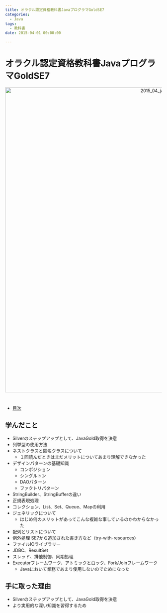 ```yaml
---
title: オラクル認定資格教科書JavaプログラマGoldSE7
categories:
  - Java 
tags: 
  - 教科書
date: 2015-04-01 00:00:00

---
```


# オラクル認定資格教科書JavaプログラマGoldSE7

<div style="text-align:center; margin-bottom: 40px">
<img src="/img/cover/2015_04_java_gold.JPG" alt="2015_04_java_gold" title="2015_04_java_gold" style="width:980px">
</div>

- [目次](https://www.shoeisha.co.jp/book/detail/9784798133379)

## 学んだこと

- Silverのステップアップとして、JavaGold取得を決意
- 列挙型の使用方法
- ネストクラスと匿名クラスについて
  - １回読んだときはまだメリットについてあまり理解できなかった
- デザインパターンの基礎知識
  - コンポジション
  - シングルトン
  - DAOパターン
  - ファクトリパターン
- StringBuilder、StringBufferの違い
- 正規表現処理
- コレクション、List、Set、Queue、Mapの利用
- ジェネリックについて
  - はじめ何のメリットがあってこんな複雑な事しているのかわからなかった
- 配列とリストについて
- 例外処理 SE7から追加された書き方など（try-with-resources）
- ファイルIOライブラリー
- JDBC、ResultSet
- スレッド、排他制御、同期処理
- Executorフレームワーク、アトミックとロック、Fork/Joinフレームワーク
  - Javaにおいて業務であまり使用しないのでためになった

## 手に取った理由

- Silverのステップアップとして、JavaGold取得を決意
- より実用的な深い知識を習得するため
